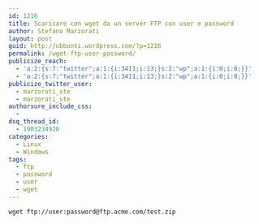 ```yaml
---
id: 1216
title: Scaricare con wget da un server FTP con user e password
author: Stefano Marzorati
layout: post
guid: http://ubbunti.wordpress.com/?p=1216
permalink: /wget-ftp-user-password/
publicize_reach:
  - 'a:2:{s:7:"twitter";a:1:{i:3411;i:13;}s:2:"wp";a:1:{i:0;i:0;}}'
  - 'a:2:{s:7:"twitter";a:1:{i:3411;i:13;}s:2:"wp";a:1:{i:0;i:0;}}'
publicize_twitter_user:
  - marzorati_ste
  - marzorati_ste
authorsure_include_css:
  - 
dsq_thread_id:
  - 1903234920
categories:
  - Linux
  - Windows
tags:
  - ftp
  - password
  - user
  - wget
---
```

`wget ftp://user:password@ftp.acme.com/test.zip`